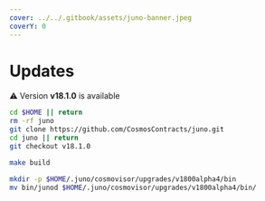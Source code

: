 ```yaml
---
cover: ../../.gitbook/assets/juno-banner.jpeg
coverY: 0
---
```


# Updates

⚠️ Version **v18.1.0** is available

```bash
cd $HOME || return
rm -rf juno
git clone https://github.com/CosmosContracts/juno.git
cd juno || return
git checkout v18.1.0

make build

mkdir -p $HOME/.juno/cosmovisor/upgrades/v1800alpha4/bin
mv bin/junod $HOME/.juno/cosmovisor/upgrades/v1800alpha4/bin/
```
